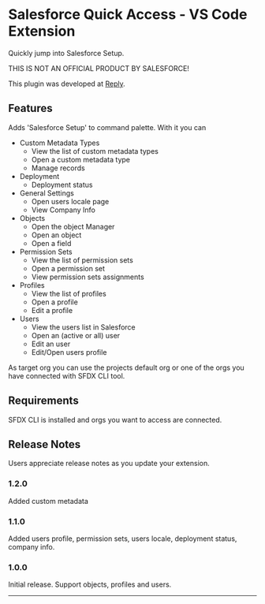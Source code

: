 # Salesforce Quick Access - VS Code Extension

Quickly jump into Salesforce Setup.

THIS IS NOT AN OFFICIAL PRODUCT BY SALESFORCE!

This plugin was developed at [Reply](http://reply.com/). 

## Features

Adds 'Salesforce Setup' to command palette. With it you can
* Custom Metadata Types
  * View the list of custom metadata types
  * Open a custom metadata type
  * Manage records
* Deployment
  * Deployment status
* General Settings
  * Open users locale page
  * View Company Info
* Objects
  * Open the object Manager
  * Open an object
  * Open a field
* Permission Sets
  * View the list of permission sets
  * Open a permission set
  * View permission sets assignments
* Profiles
  * View the list of profiles
  * Open a profile
  * Edit a profile
* Users
  * View the users list in Salesforce
  * Open an (active or all) user
  * Edit an user
  * Edit/Open users profile

As target org you can use the projects default org or one of the orgs you have connected with SFDX CLI tool.

## Requirements

SFDX CLI is installed and orgs you want to access are connected.

## Release Notes

Users appreciate release notes as you update your extension.

### 1.2.0

Added custom metadata

### 1.1.0

Added users profile, permission sets, users locale, deployment status, company info.

### 1.0.0

Initial release. Support objects, profiles and users.

-----------------------------------------------------------------------------------------------------------

